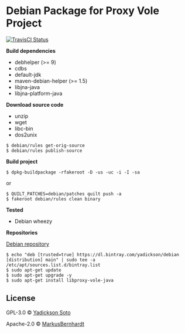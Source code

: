 # Debian Package for Proxy Vole Project

[![TravisCI Status][travis-image]][travis-url]

**Build dependencies**

- debhelper (>= 9)
- cdbs
- default-jdk
- maven-debian-helper (>= 1.5)
- libjna-java
- libjna-platform-java

**Download source code**

- unzip
- wget
- libc-bin
- dos2unix 

```
$ debian/rules get-orig-source
$ debian/rules publish-source
```

**Build project**

```
$ dpkg-buildpackage -rfakeroot -D -us -uc -i -I -sa
```
or
```
$ QUILT_PATCHES=debian/patches quilt push -a
$ fakeroot debian/rules clean binary
```

**Tested**

- Debian wheezy

**Repositories**

[Debian repository](https://bintray.com/yadickson/debian)

```
$ echo "deb [trusted=true] https://dl.bintray.com/yadickson/debian [distribution] main" | sudo tee -a /etc/apt/sources.list.d/bintray.list
$ sudo apt-get update
$ sudo apt-get upgrade -y
$ sudo apt-get install libproxy-vole-java
```

## License

GPL-3.0 © [Yadickson Soto](https://github.com/yadickson)

Apache-2.0 © [MarkusBernhardt](https://github.com/MarkusBernhardt/proxy-vole)

[travis-image]: https://api.travis-ci.org/yadickson/proxy-vole-debs.svg?branch=wheezy
[travis-url]: https://travis-ci.org/yadickson/proxy-vole-debs

